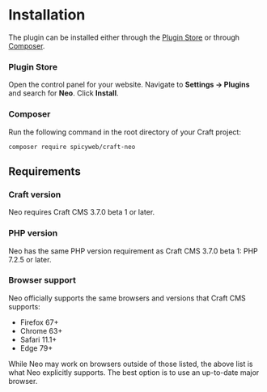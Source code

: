 # Installation

The plugin can be installed either through the [Plugin Store](https://plugins.craftcms.com/) or through [Composer](https://packagist.org/).

### Plugin Store
Open the control panel for your website. Navigate to **Settings &rarr; Plugins** and search for **Neo**. Click **Install**.

### Composer
Run the following command in the root directory of your Craft project:
```
composer require spicyweb/craft-neo
```


## Requirements

### Craft version
Neo requires Craft CMS 3.7.0 beta 1 or later.

### PHP version
Neo has the same PHP version requirement as Craft CMS 3.7.0 beta 1: PHP 7.2.5 or later.

### Browser support
Neo officially supports the same browsers and versions that Craft CMS supports:

- Firefox 67+
- Chrome 63+
- Safari 11.1+
- Edge 79+

While Neo may work on browsers outside of those listed, the above list is what Neo explicitly supports. The best option is to use an up-to-date major browser.
